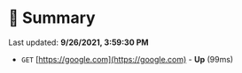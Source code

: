 # 📖 Summary
Last updated: **9/26/2021, 3:59:30 PM**

- `GET` [https://google.com](https://google.com) - **Up** (99ms)
